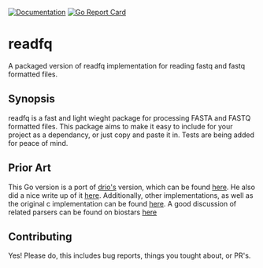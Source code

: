 [![Documentation](https://godoc.org/github.com/sstadick/readfq?status.svg)](http://godoc.org/github.com/sstadick/readfq)
[![Go Report Card](https://goreportcard.com/badge/github.com/sstadick/readfq)](https://goreportcard.com/report/github.com/sstadick/readfq)

# readfq
A packaged version of readfq implementation for reading fastq and fastq formatted files.


## Synopsis
readfq is a fast and light wieght package for processing FASTA and FASTQ formatted files. This package aims to make it easy to include for your project as a dependancy, or just copy and paste it in. Tests are being added for peace of mind.

## Prior Art
This Go version is a port of [drio's][1] version, which can be found [here][2]. He also did a nice write up of
it [here][3]. Additionally, other implementations, as well as the original c implementation can be found
[here][4]. A good discussion of related parsers can be found on biostars [here][5]

## Contributing
Yes! Please do, this includes bug reports, things you tought about, or PR's.

[1]: https://github.com/drio
[2]: https://github.com/drio/drio.go/blob/master/bio/fasta/fasta.go
[3]: http://drio.github.io/2012/10/golang-performance/
[4]: https://github.com/lh3/readfq
[5]: https://www.biostars.org/p/10353/
